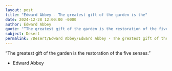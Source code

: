 ```yaml
---
layout: post
title: "Edward Abbey - The greatest gift of the garden is the"
date: 2024-12-28 12:00:00 -0000
author: Edward Abbey
quote: "“The greatest gift of the garden is the restoration of the five senses.”"
subject: Desert
permalink: /Desert/Edward Abbey/Edward Abbey - The greatest gift of the garden is the
---
```


“The greatest gift of the garden is the restoration of the five senses.”

- Edward Abbey
